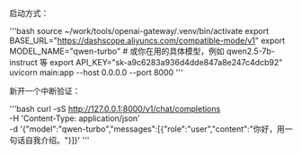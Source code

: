 启动方式：

'''bash
source ~/work/tools/openai-gateway/.venv/bin/activate
export BASE_URL="https://dashscope.aliyuncs.com/compatible-mode/v1"
export MODEL_NAME="qwen-turbo"   # 或你在用的具体模型，例如 qwen2.5-7b-instruct 等
export API_KEY="sk-a9c6283a936d4dde847a8e247c4dcb92"
uvicorn main:app --host 0.0.0.0 --port 8000
'''

新开一个中断验证：

'''bash
curl -sS http://127.0.0.1:8000/v1/chat/completions \
-H 'Content-Type: application/json' \
-d '{"model":"qwen-turbo","messages":[{"role":"user","content":"你好，用一句话自我介绍。"}]}'
'''

